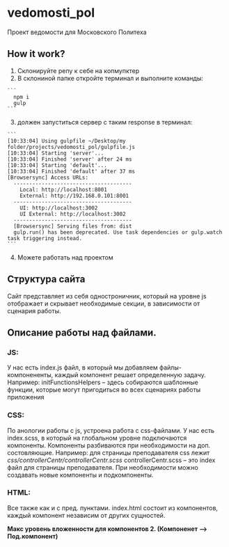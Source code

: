 # vedomosti_pol
Проект ведомости для Московского Политеха


## How it work?
  1. Склонируйте репу к себе на копмупктер
  2. В склониной папке откройте терминал и выполните команды:
  
    ``` 
      npm i
      gulp
    ```
    
  3. должен запуститься сервер с таким response в терминал:

    ```
    [10:33:04] Using gulpfile ~/Desktop/my folder/projects/vedomosti_pol/gulpfile.js
    [10:33:04] Starting 'server'...
    [10:33:04] Finished 'server' after 24 ms
    [10:33:04] Starting 'default'...
    [10:33:04] Finished 'default' after 37 ms
    [Browsersync] Access URLs:
      --------------------------------------
        Local: http://localhost:8001
        External: http://192.168.0.101:8001
      --------------------------------------
        UI: http://localhost:3002
        UI External: http://localhost:3002
      --------------------------------------
      [Browsersync] Serving files from: dist
      gulp.run() has been deprecated. Use task dependencies or gulp.watch task triggering instead.
    ```
  4. Можете работать над проектом


## Структура сайта
Сайт представляет из себя одностроничник, который на уровне js отображает и скрывает необходимые секции, в зависимости от сценария работы.


## Описание работы над файлами.
### JS:
У нас есть index.js файл, в который мы добавляем файлы-компонененты, каждый компонент решает определенную задачу. 
Например: initFunctionsHelpers – здесь собираются шаблонные функции, которые могут пригодиться во всех сценариях работы приложения

### CSS:
По анологии работы с js, устроена работа с css-файлами. 
У нас есть index.scss, в который на глобальном уровне подключаются компоненты. Компоненты разбиваются при необходимости на доп. состовляющие. Например: для страницы преподавателя css лежит *css/controllerCentr/controllerCentr.scss*  controllerCentr.scss – это index файл для страницы преподавателя.
При необходимости можно создавать новые компоненты и подкомпоненты.

### HTML:
Все также как и с пред. пунктами.
index.html состоит из компонентов, каждый компонент независим от других сущностей.


**Макс уровень вложенности для компонентов 2. (Компоненет –> Под.компонент)**
